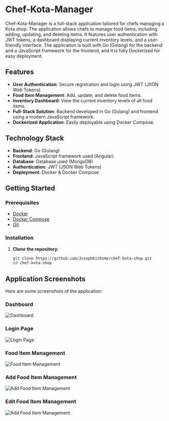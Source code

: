 # Chef-Kota-Manager

Chef-Kota-Manager is a full-stack application tailored for chefs managing a Kota shop. The application allows chefs to manage food items, including adding, updating, and deleting items. It features user authentication with JWT tokens, a dashboard displaying current inventory levels, and a user-friendly interface. The application is built with Go (Golang) for the backend and a JavaScript framework for the frontend, and it is fully Dockerized for easy deployment.

## Features

- **User Authentication**: Secure registration and login using JWT (JSON Web Tokens).
- **Food Item Management**: Add, update, and delete food items.
- **Inventory Dashboard**: View the current inventory levels of all food items.
- **Full-Stack Solution**: Backend developed in Go (Golang) and frontend using a modern JavaScript framework.
- **Dockerized Application**: Easily deployable using Docker Compose.

## Technology Stack

- **Backend**: Go (Golang)
- **Frontend**: JavaScript framework used (Angular)
- **Database**: Database used (MongoDB)
- **Authentication**: JWT (JSON Web Tokens)
- **Deployment**: Docker & Docker Compose

## Getting Started

### Prerequisites

- [Docker](https://www.docker.com/get-started)
- [Docker Compose](https://docs.docker.com/compose/install/)
- [Git](https://git-scm.com/)

### Installation

1. **Clone the repository**:
   ```bash
   git clone https://github.com/JosephKithome/chef-kota-shop.git
   cd chef-kota-shop

## Application Screenshots

Here are some screenshots of the application:

### Dashboard
![Dashboard](assets/dash.PNG)

### Login Page
![Login Page](assets/login.PNG)

### Food Item Management
![Food Item Management](assets/foods.PNG)

### Add Food Item Management
![Add Food Item Management](assets/add.PNG)

### Edit Food Item Management
![Add Food Item Management](assets/edit.PNG)


   

